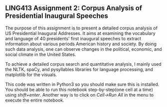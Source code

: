 ## LING413 Assignment 2: Corpus Analysis of Presidential Inaugural Speeches

The purpose of this assignment is to present a detailed corpus analysis of US Presidential Inaugural Addresses. It aims at examining the vocabulary and language of 40 presidents' first inaugural speeches to extract information about various periods American history and society. By doing such data analysis, one can observe changes in the political, economic, and social climate in the United States.

To achieve a detailed corpus search and quantitative analysis, I mainly used the NLTK, spaCy, and pysyllables libraries for language processing, and matplotlib for the visuals. 

This code was written in Python3 so you should make sure this is installed. You should be able to run this notebook step-by-step(one cell at a time) using *shift+enter*. Another way is to click on *Cell->Run All* in the menu to execute the entire notebook.